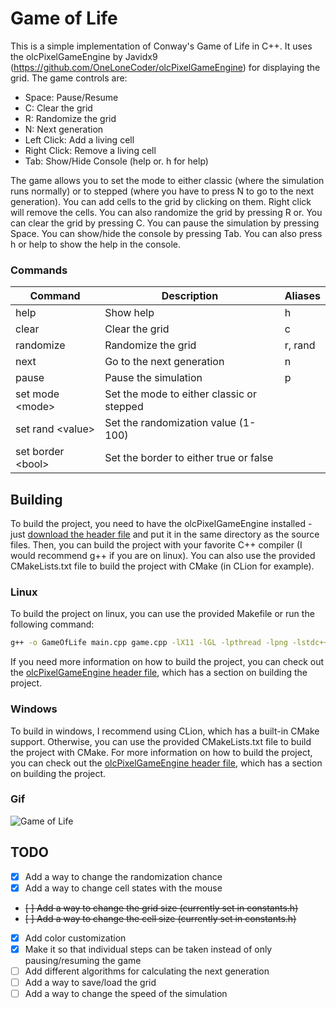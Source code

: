 # Game of Life
This is a simple implementation of Conway's Game of Life in C++.
It uses the olcPixelGameEngine by Javidx9 (https://github.com/OneLoneCoder/olcPixelGameEngine) for displaying the grid.
The game controls are:
- Space: Pause/Resume
- C: Clear the grid
- R: Randomize the grid
- N: Next generation
- Left Click: Add a living cell
- Right Click: Remove a living cell
- Tab: Show/Hide Console (help or. h for help)

The game allows you to set the mode to either classic (where the simulation runs normally) or to stepped (where you have to press N to go to the next generation). 
You can add cells to the grid by clicking on them. Right click will remove the cells.
You can also randomize the grid by pressing R or. You can clear the grid by pressing C. 
You can pause the simulation by pressing Space. You can show/hide the console by pressing Tab. 
You can also press h or help to show the help in the console.

### Commands
| Command            | Description                               | Aliases |
|--------------------|-------------------------------------------|---------|
| help               | Show help                                 | h       |
| clear              | Clear the grid                            | c       |
| randomize          | Randomize the grid                        | r, rand |
| next               | Go to the next generation                 | n       |
| pause              | Pause the simulation                      | p       |
| set mode \<mode>   | Set the mode to either classic or stepped |         |
| set rand \<value>  | Set the randomization value (1-100)       |         |
| set border \<bool> | Set the border to either true or false    |         |


## Building
To build the project, you need to have the olcPixelGameEngine installed - just [download the header file](https://github.com/OneLoneCoder/olcPixelGameEngine) and put it in the same directory as the source files.
Then, you can build the project with your favorite C++ compiler (I would recommend g++ if you are on linux).
You can also use the provided CMakeLists.txt file to build the project with CMake (in CLion for example).

### Linux 
To build the project on linux, you can use the provided Makefile or run the following command:
```bash
g++ -o GameOfLife main.cpp game.cpp -lX11 -lGL -lpthread -lpng -lstdc++fs -std=c++17
```
If you need more information on how to build the project, you can check out the [olcPixelGameEngine header file](https://github.com/OneLoneCoder/olcPixelGameEngine/blob/master/olcPixelGameEngine.h), which has a section on building the project.

### Windows
To build in windows, I recommend using CLion, which has a built-in CMake support.
Otherwise, you can use the provided CMakeLists.txt file to build the project with CMake.
For more information on how to build the project, you can check out the [olcPixelGameEngine header file](https://github.com/OneLoneCoder/olcPixelGameEngine/blob/master/olcPixelGameEngine.h), which has a section on building the project.

### Gif
![Game of Life](https://davidblog.si/wp-content/uploads/2023/01/Peek-2023-01-04-16-26.gif)

## TODO
- [x] Add a way to change the randomization chance
- [x] Add a way to change cell states with the mouse
- ~~[ ] Add a way to change the grid size (currently set in constants.h)~~
- ~~[ ] Add a way to change the cell size (currently set in constants.h)~~
- [x] Add color customization
- [x] Make it so that individual steps can be taken instead of only pausing/resuming the game
- [ ] Add different algorithms for calculating the next generation
- [ ] Add a way to save/load the grid
- [ ] Add a way to change the speed of the simulation
